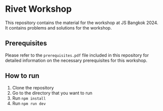 # Rivet Workshop

This repository contains the material for the workshop at JS Bangkok 2024. It contains problems and solutions for the workshop.

## Prerequisites

Please refer to the `prerequisites.pdf` file included in this repository for detailed information on the necessary prerequisites for this workshop.

## How to run

1. Clone the repository
2. Go to the directory that you want to run
3. Run `npm install`
4. Run `npm run dev`
